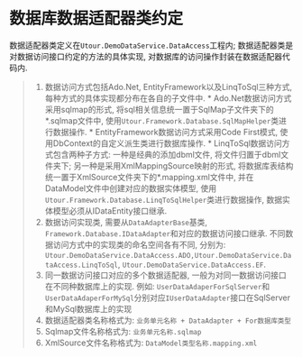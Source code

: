 # 数据库数据适配器类约定
数据适配器类定义在```Utour.DemoDataService.DataAccess```工程内; 数据适配器类是对数据访问接口约定的方法的具体实现, 对数据库的访问操作封装在数据适配器代码内.
>1. 数据访问方式包括Ado.Net, EntityFramework以及LinqToSql三种方式, 每种方式的具体实现都分布在各自的子文件中. 
    * Ado.Net数据访问方式采用sqlmap的形式, 将sql相关信息统一置于SqlMap子文件夹下的\*.sqlmap文件中, 使用```Utour.Framework.Database.SqlMapHelper```类进行数据操作.
    * EntityFramework数据访问方式采用Code First模式, 使用DbContext的自定义派生类进行数据库操作.
    * LinqToSql数据访问方式包含两种子方式: 一种是经典的添加dbml文件, 将文件归置于dbml文件夹下; 另一种是采用XmlMappingSource映射的形式, 将数据库表结构统一置于XmlSource文件夹下的\*.mapping.xml文件中, 并在DataModel文件中创建对应的数据实体模型, 使用```Utour.Framework.Database.LinqToSqlHelper```类进行数据操作, 数据实体模型必须从IDataEntity接口继承.
>2. 数据访问实现类, 需要从```DataAdapterBase```基类, ```Framework.Database.IDataAdapter```和对应的数据访问接口继承. 不同数据访问方式中的实现类的命名空间各有不同, 分别为: ```Utour.DemoDataService.DataAccess.ADO,Utour.DemoDataService.DataAccess.LinqToSql```, ```Utour.DemoDataService.DataAccess.EF```.
>3. 同一数据访问接口对应的多个数据适配器, 一般为对同一数据访问接口在不同种数据库上的实现.
例如: ```UserDataAdaperForSqlServer```和```UserDataAdaperForMySql```分别对应```IUserDataAdapter```接口在SqlServer和MySql数据库上的实现
>4. 数据适配器类名称格式为: ```业务单元名称 + DataAdapter + For数据库类型```
>5. Sqlmap文件名称格式为: ```业务单元名称.sqlmap```
>6. XmlSource文件名称格式为: ```DataModel类型名称.mapping.xml```

